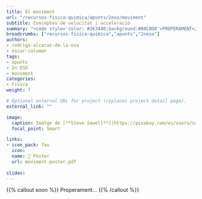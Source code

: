 ```yaml
---
title: El moviment
url: "/recursos-fisica-quimica/apunts/2eso/moviment"
subtitle: Conceptes de velocitat i acceleració
summary: "<code style='color: #2E3440;background:#88C0D0'>PROPERAMENT</code> <br> Conceptes de velocitat i acceleració."
breadcrumbs: ["recursos-fisica-quimica","apunts","2neso"]
authors:
- rodrigo-alcaraz-de-la-osa
- oscar-colomar
tags:
- apunts
- 2n ESO
- moviment
categories:
- Física
weight: 7

# Optional external URL for project (replaces project detail page).
external_link: ""

image:
  caption: Imatge de [**Steve Sewell**](https://pixabay.com/es/users/sms467-1386127/) en [Pixabay](https://pixabay.com/es/)
  focal_point: Smart

links:
- icon_pack: fas
  icon:
  name: 📜 Pòster
  url: moviment-poster.pdf
  
slides:
---
```


{{% callout soon %}}
Properament...
{{% /callout %}}
